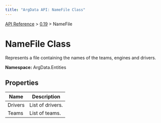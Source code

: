 ```yaml
---
title: "ArgData API: NameFile Class"
---
```


[API Reference](/argdata/api) &gt; [0.19](/argdata/api/0.19) &gt; NameFile

# NameFile Class

Represents a file containing the names of the teams, engines and drivers.

**Namespace:** ArgData.Entities

## Properties

<table class="table table-bordered table-striped ">
<thead>
  <tr>
    <th>Name</th>
    <th>Description</th>
  </tr>
</thead>
<tbody>
  <tr>
    <td>Drivers</td>
    <td>List of drivers.</td>
  </tr>
  <tr>
    <td>Teams</td>
    <td>List of teams.</td>
  </tr>
</tbody>
</table>


